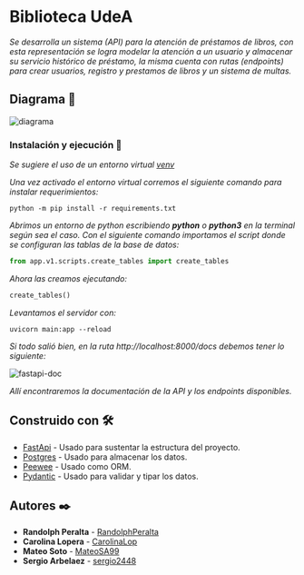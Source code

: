# Biblioteca UdeA

_Se desarrolla un sistema (API) para la atención de préstamos de libros, con esta representación se logra modelar la atención a un usuario y almacenar su servicio histórico de préstamo, la misma cuenta con rutas (endpoints) para crear usuarios, registro y prestamos de libros y un sistema de multas._

## Diagrama 📁

![diagrama](https://user-images.githubusercontent.com/84557725/204821678-6b5cce1f-75dc-4244-8408-ab053143958f.png)


### Instalación y ejecución 🔧

_Se sugiere el uso de un entorno virtual [venv](https://docs.python.org/es/3/tutorial/venv.html)_

_Una vez activado el entorno virtual corremos el siguiente comando para instalar requerimientos:_

```
python -m pip install -r requirements.txt
```

_Abrimos un entorno de python escribiendo _**python**_ o _**python3**_ en la terminal según sea el caso. Con el siguiente comando importamos el script donde se configuran las tablas de la base de datos:_
```python
from app.v1.scripts.create_tables import create_tables
```

_Ahora las creamos ejecutando:_
```python
create_tables()
```

_Levantamos el servidor con:_

```
uvicorn main:app --reload
```

_Si todo salió bien, en la ruta *http://localhost:8000/docs* debemos tener lo siguiente:_

![fastapi-doc](https://user-images.githubusercontent.com/84557725/204815970-ab05052a-fd7e-4d92-bf79-867cd1317aef.png)


_Allí encontraremos la documentación de la API y los endpoints disponibles._


## Construido con 🛠️

* [FastApi](https://fastapi.tiangolo.com/) - Usado para sustentar la estructura del proyecto.
* [Postgres](https://www.postgresql.org/docs/) - Usado para almacenar los datos.
* [Peewee](http://docs.peewee-orm.com/en/latest/) - Usado como ORM.
* [Pydantic](https://pydantic-docs.helpmanual.io/) - Usado para validar y tipar los datos.

## Autores ✒️

* **Randolph Peralta** - [RandolphPeralta](https://github.com/RandolphPeralta)
* **Carolina Lopera** - [CarolinaLop](https://github.com/CarolinaLop)
* **Mateo Soto** - [MateoSA99](https://github.com/MateoSA99)
* **Sergio Arbelaez** - [sergio2448](https://github.com/sergio2448)
